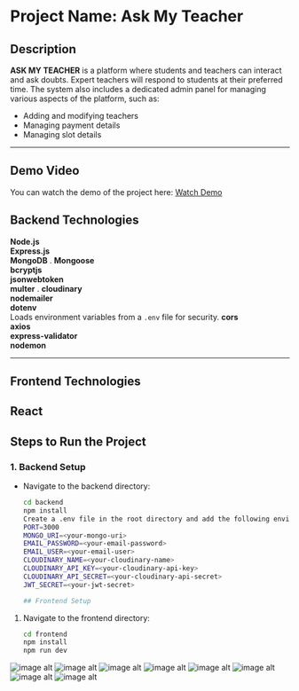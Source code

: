 # Project Name: Ask My Teacher

## Description
**ASK MY TEACHER** is a platform where students and teachers can interact and ask doubts. Expert teachers will respond to students at their preferred time. The system also includes a dedicated admin panel for managing various aspects of the platform, such as:
- Adding and modifying teachers
- Managing payment details
- Managing slot details

---
## Demo Video
You can watch the demo of the project here:
[Watch Demo](https://drive.google.com/file/d/1SKeca24oOKqiqwB_oxQcwp5yM5qNVWtS/view?usp=sharing)

## Backend Technologies

**Node.js**  
**Express.js**  
**MongoDB**  .
**Mongoose**  
**bcryptjs**  
**jsonwebtoken**  
**multer** .
 **cloudinary**  
 **nodemailer**  
 **dotenv**  
    Loads environment variables from a `.env` file for security.
**cors**  
**axios**  
**express-validator**  
**nodemon**  

---

## Frontend Technologies
**React**    
---
## Steps to Run the Project

### 1. Backend Setup
- Navigate to the backend directory:
  ```bash
  cd backend
  npm install
  Create a .env file in the root directory and add the following environment variables:
  PORT=3000
  MONGO_URI=<your-mongo-uri>
  EMAIL_PASSWORD=<your-email-password>
  EMAIL_USER=<your-email-user>
  CLOUDINARY_NAME=<your-cloudinary-name>
  CLOUDINARY_API_KEY=<your-cloudinary-api-key>
  CLOUDINARY_API_SECRET=<your-cloudinary-api-secret>
  JWT_SECRET=<your-jwt-secret>

  ## Frontend Setup

1. Navigate to the frontend directory:
   ```bash
   cd frontend
   npm install
   npm run dev

![image alt](https://github.com/harshkumar808348/iMAGES-EDUCATION-PORTAL/blob/cd9dd78dac04d3be1eaf53fd578d428d6c108057/image1.png)
![image alt](https://github.com/harshkumar808348/iMAGES-EDUCATION-PORTAL/blob/cd9dd78dac04d3be1eaf53fd578d428d6c108057/Screenshot%202025-01-08%20203430.png)
![image alt](https://github.com/harshkumar808348/iMAGES-EDUCATION-PORTAL/blob/cd9dd78dac04d3be1eaf53fd578d428d6c108057/Screenshot%202025-01-08%20203550.png)
![image alt](https://github.com/harshkumar808348/Education_management_Portal/blob/6d01d6b44aba064a3c3d1b238da6c3a953dabd87/Screenshot%202025-01-08%20203619.png)
![image alt](https://github.com/harshkumar808348/Education_management_Portal/blob/6d01d6b44aba064a3c3d1b238da6c3a953dabd87/Screenshot%202025-01-08%20204110.png)
![image alt](https://github.com/harshkumar808348/Education_management_Portal/blob/3d1120fe552a9ffcdf76333b84cc991cc5c4ab40/Screenshot%202025-01-08%20203619.png)
![image alt](https://github.com/harshkumar808348/iMAGES-EDUCATION-PORTAL/blob/cd9dd78dac04d3be1eaf53fd578d428d6c108057/Screenshot%202025-01-08%20204245.png)
![image alt](https://github.com/harshkumar808348/iMAGES-EDUCATION-PORTAL/blob/cd9dd78dac04d3be1eaf53fd578d428d6c108057/Screenshot%202025-01-08%20204313.png)






  
